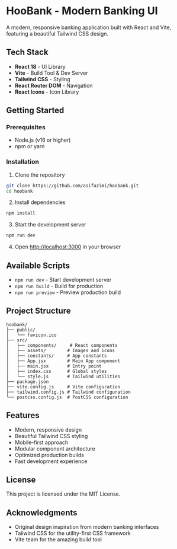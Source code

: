 # HooBank - Modern Banking UI

A modern, responsive banking application built with React and Vite, featuring a beautiful Tailwind CSS design.

## Tech Stack

- **React 18** - UI Library
- **Vite** - Build Tool & Dev Server
- **Tailwind CSS** - Styling
- **React Router DOM** - Navigation
- **React Icons** - Icon Library

## Getting Started

### Prerequisites

- Node.js (v16 or higher)
- npm or yarn

### Installation

1. Clone the repository

```bash
git clone https://github.com/asifazimi/hoobank.git
cd hoobank
```

2. Install dependencies

```bash
npm install
```

3. Start the development server

```bash
npm run dev
```

4. Open [http://localhost:3000](http://localhost:3000) in your browser

## Available Scripts

- `npm run dev` - Start development server
- `npm run build` - Build for production
- `npm run preview` - Preview production build

## Project Structure

```
hoobank/
├── public/
│   └── favicon.ico
├── src/
│   ├── components/     # React components
│   ├── assets/        # Images and icons
│   ├── constants/     # App constants
│   ├── App.jsx        # Main App component
│   ├── main.jsx       # Entry point
│   ├── index.css      # Global styles
│   └── style.js       # Tailwind utilities
├── package.json
├── vite.config.js     # Vite configuration
├── tailwind.config.js # Tailwind configuration
└── postcss.config.js  # PostCSS configuration
```

## Features

- Modern, responsive design
- Beautiful Tailwind CSS styling
- Mobile-first approach
- Modular component architecture
- Optimized production builds
- Fast development experience

## License

This project is licensed under the MIT License.

## Acknowledgments

- Original design inspiration from modern banking interfaces
- Tailwind CSS for the utility-first CSS framework
- Vite team for the amazing build tool
